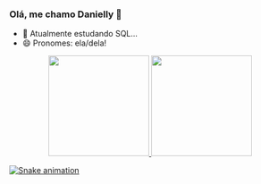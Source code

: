 ### Olá, me chamo Danielly 👋

- 🌱 Atualmente estudando SQL...
- 😄 Pronomes: ela/dela!


<div align="center">
  <a href="https://github.com/daniellynuness">
  <img height="180em" src="https://github-readme-stats.vercel.app/api?username=daniellynuness&show_icons=true&theme=dark&include_all_commits=true&count_private=true"/>
  <img height="180em" src="https://github-readme-stats.vercel.app/api/top-langs/?username=daniellynuness&layout=compact&langs_count=7&theme=dark"/>
</div>

  ![Snake animation](https://github.com/daniellynuness/daniellynuness/blob/output/github-contribution-grid-snake.svg)
